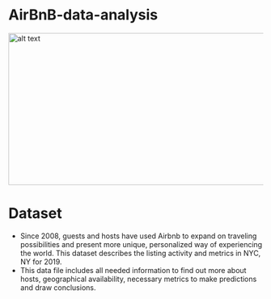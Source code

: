 # AirBnB-data-analysis
<img src="https://digital.hbs.edu/platform-digit/wp-content/uploads/sites/2/2019/10/airbnb-678x381.png" alt="alt text" width="600" height="300">

# Dataset
- Since 2008, guests and hosts have used Airbnb to expand on traveling possibilities and present more unique, personalized way of experiencing the world. This dataset describes the listing activity and metrics in NYC, NY for 2019.
- This data file includes all needed information to find out more about hosts, geographical availability, necessary metrics to make predictions and draw conclusions.
